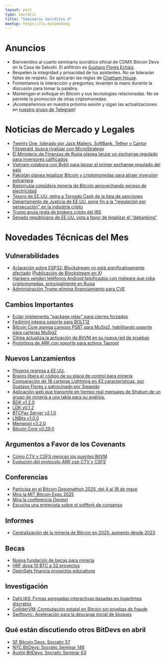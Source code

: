 ```yaml
---
layout: post
type: socratic
title: "Seminario Socrático 4"
meetup: https://lu.ma/pending
---
```


# Anuncios

- Bienvenidos al cuarto seminario socrático oficial de CDMX Bitcoin Devs en la Casa de Satoshi. El anfitrión es [Gustavo Flores Echaiz](https://x.com/gustavojfe).
- Respeten la integridad y privacidad de los asistentes. No se tolerarán faltas de respeto. Se aplicarán las reglas de [Chatham House](https://www.chathamhouse.org/about-us/chatham-house-rule).
- Fomentamos la interacción y preguntas; levanten la mano durante la discusión para tomar la palabra.
- Mantengan el enfoque en Bitcoin y sus tecnologías relacionadas. No se permite la promoción de otras criptomonedas.
- ¡Acompáñennos en nuestra próxima sesión y sigan las actualizaciones en [nuestro grupo de Telegram](https://t.me/CDMXBitcoinDevs)!

# Noticias de Mercado y Legales

- [Twenty One, liderado por Jack Mallers, SoftBank, Tether y Cantor Fitzgerald, busca rivalizar con MicroStrategy](https://www.cantor.com/tether-softbank-group-and-jack-mallers-launch-twenty-one-a-bitcoin-native-company-through-a-business-combination-with-cantor-equity-partners/)
- [El Ministerio de Finanzas de Rusia planea lanzar un exchange regulado para inversores calificados](https://bitcoinmagazine.com/news/russias-finance-ministry-and-central-bank-to-launch-crypto-exchange-for-super-qualified-investors)
- [Vietnam colabora con Bybit para lanzar el primer exchange regulado del país](https://beincrypto.com/bybit-collaborates-with-vietnam/)
- [Pakistán planea legalizar Bitcoin y criptomonedas para atraer inversión extranjera](https://www.bloomberg.com/news/articles/2025-03-20/pakistan-plans-to-legalize-crypto-in-bid-for-foreign-investment)
- [Bielorrusia considera minería de Bitcoin aprovechando exceso de electricidad](https://atlas21.com/belarus-considers-bitcoin-mining-we-have-excess-electricity-says-lukashenko/)
- [Tesoro de EE.UU. retira a Tornado Cash de la lista de sanciones](https://home.treasury.gov/news/press-releases/sb0057)
- [Departamento de Justicia de EE.UU. pone fin a la "regulación por persecución" en la industria cripto](https://www.defieducationfund.org/_files/ugd/84ba66_4278778963f14119be0ef1c7976bc3b2.pdf)
- [Trump anula regla de brokers cripto del IRS](https://www.reuters.com/world/us/trump-signs-bill-nullify-expanded-irs-crypto-broker-rule-2025-04-11/)
- [Senado republicano de EE.UU. vota a favor de legalizar el "debanking"](https://www.therage.co/gop-vote-to-legalize-debanking-following-debanking-outcry-2/)

# Novedades Técnicas del Mes

## Vulnerabilidades

- [Aclaración sobre ESP32: Blockstream no está significativamente afectado](https://developer.espressif.com/blog/2025/03/esp32-bluetooth-clearing-the-air/) ([Publicación de Blockstream en X](https://x.com/Blockstream/status/1912468478025433244))
- [Hackers venden teléfonos Android falsificados con malware que roba criptomonedas, principalmente en Rusia](https://cointelegraph.com/news/counterfeit-android-devices-loaded-crypto-stealing-malware)
- [Administración Trump elimina financiamiento para CVE](https://www.theregister.com/2025/04/16/homeland_security_funding_for_cve/)

## Cambios Importantes

- [Eclair implementa "package relay" para cierres forzados](https://bitcoinops.org/en/newsletters/2025/04/04/#eclair-2963)
- [Fedimint integra soporte para BOLT12](https://github.com/fedimint/fedimint/pull/7054)
- [Bitcoin Core agrega campos PSBT para MuSig2, habilitando soporte para carteras MuSig2](https://github.com/bitcoin/bitcoin/pull/31247)
- [Citrea actualiza la activación de BitVM en su nueva red de pruebas](https://www.blog.citrea.xyz/tangerine-upgrade-bitvm-activation-on-clementine/)
- [Prototipos de ARK con soporte para activos Taproot](https://x.com/ArkLabsHQ/status/1915435703204520276)

## Nuevos Lanzamientos

- [Phoenix regresa a EE.UU.](https://x.com/PhoenixWallet/status/1909652018207109567)
- [Braiins libera el código de su placa de control para minería](https://x.com/BraiinsMining/status/1904601550212731287)
- [Comparación de 18 carteras Lightning en 43 características, por Gustavo Flores y patrocinado por Swapido](https://sovereigntools.com/)
- [Aplicación web que transmite en tiempo real mensajes de Stratum de un grupo de minería a una tabla para su análisis.](https://stratum.work)
- [BDK v1.2.0](https://github.com/bitcoindevkit/bdk/releases/tag/wallet-1.2.0)
- [LDK v0.1.2](https://github.com/lightningdevkit/rust-lightning/releases/tag/v0.1.2)
- [BTCPay Server v2.1.0](https://bitcoinops.org/en/newsletters/2025/04/11/#btcpay-server-2-1-0)
- [LNBits v1.0.0](https://github.com/lnbits/lnbits/releases/tag/v1.0.0)
- [Mempool v3.2.0](https://github.com/mempool/mempool/releases/tag/v3.2.0)
- [Bitcoin Core v0.29.0](https://bitcoinops.org/en/newsletters/2025/04/18/#bitcoin-core-29-0)

## Argumentos a Favor de los Covenants

- [Cómo CTV y CSFS mejoran los puentes BitVM](https://delvingbitcoin.org/t/how-ctv-csfs-improves-bitvm-bridges/1591)
- [Evolución del protocolo ARK con CTV y CSFS](https://delvingbitcoin.org/t/evolving-the-ark-protocol-using-ctv-and-csfs/1602)

## Conferencias

- [Participa en el Bitcoin Designathon 2025, del 4 al 18 de mayo](https://event.bitcoin.design/)
- [Mira la MIT Bitcoin Expo 2025](https://www.youtube.com/watch?v=TqxDr_SjAgg)
- [Mira la conferencia Opnext](https://www.youtube.com/watch?v=mhRZZOdJzGE)
- [Escucha una entrevista sobre el softfork de consenso](https://www.youtube.com/watch?v=-LGpW2PKwHA)

## Informes

- [Centralización de la minería de Bitcoin en 2025: aumento desde 2023](https://b10c.me/blog/015-bitcoin-mining-centralization/)

## Becas

- [Nueva fundación de becas para minería](https://x.com/256FOUNDATION/status/1908585602968170598)
- [HRF dona 10 BTC a 32 proyectos](https://www.nobsbitcoin.com/human-rights-foundation-bitcoin-q1-2025/)
- [OpenSats financia proyectos educativos](https://opensats.org/blog/fourth-wave-of-education-grants)

## Investigación

- [DahLIAS: Firmas agregadas interactivas basadas en logaritmos discretos](https://eprint.iacr.org/2025/692.pdf)
- [ColliderVM: Computación estatal en Bitcoin sin pruebas de fraude](https://eprint.iacr.org/2025/591)
- [Swiftsync: Aceleración para la descarga inicial de bloques](https://bitcoinops.org/en/newsletters/2025/04/11/#swiftsync-speedup-for-initial-block-download)

## Qué están discutiendo otros BitDevs en abril

- [SF Bitcoin Devs: Socratic 57](https://sfbitcoindevs.org/socratic-57/)
- [NYC BitDevs: Socratic Seminar 146](https://bitdevs.org/2025-04-24-socratic-seminar-146)
- [Austin BitDevs: Socratic Seminar 63](https://austinbitdevs.com/2025-04-17-socratic-seminar-63)